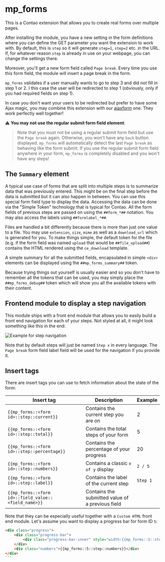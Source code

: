 # mp_forms

This is a Contao extension that allows you to create real forms over multiple pages.

After installing the module, you have a new setting in the form definitions where you can define the GET parameter
you want the extension to work with. By default, this is `step` so it will generate `step=1`, `step=2` etc. in the URL.
If, for whatever reason `step` is already in use on your webpage, you can change the settings there.

Moreover, you'll get a new form field called `Page break`. Every time you use this form field, the module will insert a
page break in the form.

`mp_forms` validates if a user manually wants to go to step 3 and did not fill in step 1 or 2. I this case the user will be redirected
to step 1 (obviously, only if you had required fields on step 1).

In case you don't want your users to be redirected but prefer to have some Ajax magic, you may combine this extension
with our [ajaxform](https://github.com/terminal42/contao-ajaxform) one. They work perfectly well together!

:warning: **You may not use the regular submit form field element**:
> Note that you must not be using a regular submit form field but use the `Page break` again. Otherwise, you
> won't have any `back` button displayed. `mp_forms` will automatically detect the last `Page break` as behaving like the form submit.
> If you use the regular submit form field anywhere in your form, `mp_forms` is completely disabled and you won't have
> any steps!

## The `Summary` element

A typical use case of forms that are split into multiple steps is to summarize data that was previously entered.
This might be on the final step before the data is submitted but it can also happen in between.
You can use this special form field type to display the data.
Accessing the data can be done via the "Simple Token" technology that is typical for Contao.
All the form fields of previous steps are passed on using the `##form_*##` notation.
You may also access the labels using `##formlabel_*##`.

Files are handled a bit differently because there is more than just one value to a file.
You may use `extension`, `size`, `mime` as well as a `download_url` which is generated for you.
To make things simple, the default token for the file (e.g. if the form field was named `upload` that would be `##file_upload##`)
contains the HTML rendered using the `ce_download` template.

A simple summary for all the submitted fields, encapsulated in simple `<div>` elements can be displayed using
the `##mp_forms_summary##` token.

Because trying things out yourself is usually easier and so you don't have to remember all the tokens that can be
used, you may simply place the `##mp_forms_debug##` token  which will show you all the available tokens with their
content.

## Frontend module to display a step navigation

This module ships with a front end module that allows you to easily build a front end navigation for
each of your steps.
Not styled at all, it might look something like this in the end:

![Example for step navigation](docs/navigation_example.png)

Note that by default steps will just be named `Step x` in every language. The `Page break` form field
label field will be used for the navigation if you provide it.
    
## Insert tags

There are insert tags you can use to fetch information about the state of the form:

| Insert tag                                           | Description                                      | Example  |
|------------------------------------------------------|--------------------------------------------------|----------|
| `{{mp_forms::<form id>::step::current}}`             | Contains the current step you are on             | 2        |
| `{{mp_forms::<form id>::step::total}}`               | Contains the total steps of your form            | 5        |
| `{{mp_forms::<form id>::step::percentage}}`          | Contains the percentage of your progress         | 20       |
| `{{mp_forms::<form id>::step::numbers}}`             | Contains a classic `x of y` display              | `2 / 5`  |
| `{{mp_forms::<form id>::step::label}}`               | Contains the label of the current step           | `Step 1` |
| `{{mp_forms::<form id>::field_value::<field_name>}}` | Contains the submitted value of a previous field |          |

Note that they can be especially useful together with a `Custom HTML` front end module.
Let's assume you want to display a progress bar for form ID `5`:

````html
<div class="progress">
    <div class="progress-bar">
        <div class="progress-bar-inner" style="width:{{mp_forms::5::step::percentage}}%"></div>
    </div>
    <div class="numbers">{{mp_forms::5::step::numbers}}</div>
</div>
```
